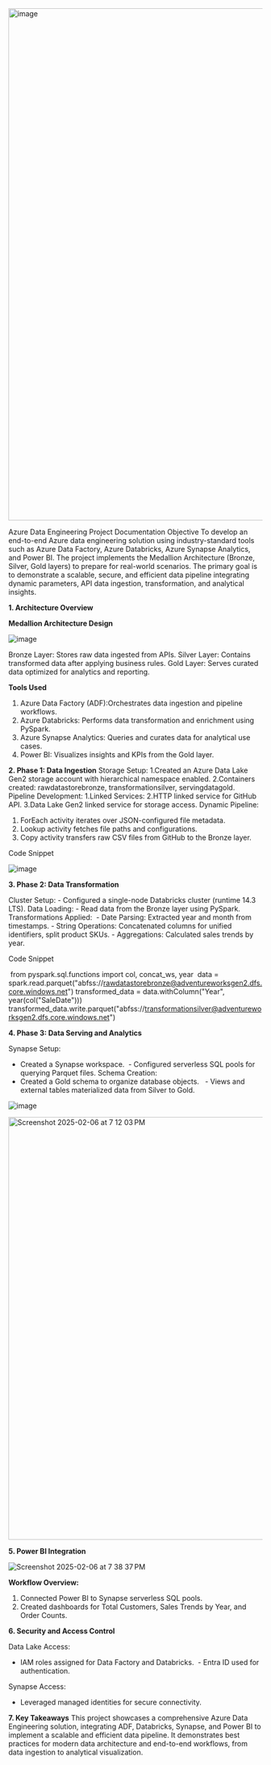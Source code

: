 <img width="1907" height="1014" alt="image" src="https://github.com/user-attachments/assets/3317401f-939d-4852-af43-c54310b7261e" />





Azure Data Engineering Project Documentation
Objective
To develop an end-to-end Azure data engineering solution using industry-standard tools such as Azure Data Factory, Azure Databricks, Azure Synapse Analytics, and Power BI. 
The project implements the Medallion Architecture (Bronze, Silver, Gold layers) to prepare for real-world scenarios. The primary goal is to demonstrate a scalable, secure, 
and efficient data pipeline integrating dynamic parameters, API data ingestion, transformation, and analytical insights.

**1. Architecture Overview**


**Medallion Architecture Design**


![image](https://github.com/user-attachments/assets/bd4cea08-efc6-487a-8917-47042e10f9e9)


   Bronze Layer:   Stores raw data ingested from APIs.
   Silver Layer:   Contains transformed data after applying business rules.
   Gold Layer:     Serves curated data optimized for analytics and reporting.

**Tools Used**
1. Azure Data Factory (ADF):Orchestrates data ingestion and pipeline workflows.
2. Azure Databricks: Performs data transformation and enrichment using PySpark.
3. Azure Synapse Analytics: Queries and curates data for analytical use cases.
4. Power BI: Visualizes insights and KPIs from the Gold layer.


**2. Phase 1: Data Ingestion**
Storage Setup:
   1.Created an Azure Data Lake Gen2 storage account with hierarchical namespace enabled.
   2.Containers created: rawdatastorebronze, transformationsilver, servingdatagold.
Pipeline Development:
   1.Linked Services:
   2.HTTP linked service for GitHub API.
    3.Data Lake Gen2 linked service for storage access.
Dynamic Pipeline:
   1. ForEach activity iterates over JSON-configured file metadata.
   2. Lookup activity fetches file paths and configurations.
   3. Copy activity transfers raw CSV files from GitHub to the Bronze layer.

Code Snippet


![image](https://github.com/user-attachments/assets/4af0ad90-17f9-42f8-b2da-79dd79d22203)








**3. Phase 2: Data Transformation**

Cluster Setup: - Configured a single-node Databricks cluster (runtime 14.3 LTS).
Data Loading: - Read data from the Bronze layer using PySpark.
Transformations Applied: 
     - Date Parsing: Extracted year and month from timestamps.
     -  String Operations: Concatenated columns for unified identifiers, split product SKUs.
     - Aggregations: Calculated sales trends by year.


Code Snippet


 from pyspark.sql.functions import col, concat_ws, year  data = spark.read.parquet("abfss://rawdatastorebronze@adventureworksgen2.dfs.core.windows.net") transformed_data = data.withColumn("Year", year(col("SaleDate"))) transformed_data.write.parquet("abfss://transformationsilver@adventureworksgen2.dfs.core.windows.net") 


**4. Phase 3: Data Serving and Analytics**


Synapse Setup: 
   - Created a Synapse workspace.
   - Configured serverless SQL pools for querying Parquet files.
Schema Creation:
   - Created a Gold schema to organize database objects.
   - Views and external tables materialized data from Silver to Gold.

![image](https://github.com/user-attachments/assets/cce8218e-581d-49eb-8658-e22ad8e892f3)


<img width="837" alt="Screenshot 2025-02-06 at 7 12 03 PM" src="https://github.com/user-attachments/assets/1bc6e540-c859-4180-b7a3-f620da139b76" />


     
**5. Power BI Integration**

![Screenshot 2025-02-06 at 7 38 37 PM](https://github.com/user-attachments/assets/bbfa650d-89df-41d9-a122-89b020043855)

     
**Workflow Overview:** 
1. Connected Power BI to Synapse serverless SQL pools.
2. Created dashboards for Total Customers, Sales Trends by Year, and Order Counts.


**6. Security and Access Control**

Data Lake Access: 
- IAM roles assigned for Data Factory and Databricks.
 - Entra ID used for authentication.
  
Synapse Access: 
- Leveraged managed identities for secure connectivity.


**7. Key Takeaways**
This project showcases a comprehensive Azure Data Engineering solution, integrating ADF, Databricks, Synapse, and Power BI to implement a scalable and efficient data pipeline.
It demonstrates best practices for modern data architecture and end-to-end workflows, from data ingestion to analytical visualization.
